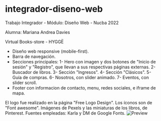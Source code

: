 # integrador-diseno-web
Trabajo Integrador - Módulo: Diseño Web - Nucba 2022

Alumna: Mariana Andrea Davies

Virtual Books-store - HYGGË
- Diseño web responsive (mobile-first).
- Barra de navegación.
- Secciones principales: 
 1- Hero con imagen y dos botones de "Inicio de sesión" y "Registro", que llevan a sus respectivas páginas externas.
 2- Buscador de libros.
 3- Sección "Ingresos".
 4- Sección "Clásicos".
 5- Guía de compras.
 6- Nosotros, con slider animado.
 7- Eventos, con slider scroll.
 - Footer con informacion de contacto, menu, redes sociales, e iframe de mapa.

El logo fue realizado en la página "Free Logo Design".
Los íconos son de "Font awesome".
Imágenes de Pexels y las miniaturas de los libros, de Pinterest.
Fuentes empleadas: Karla y DM de Google Fonts.
![Preview](https://user-images.githubusercontent.com/102265874/173205946-67f6cbaa-d29e-43be-8b07-110cfa844c8c.png)
